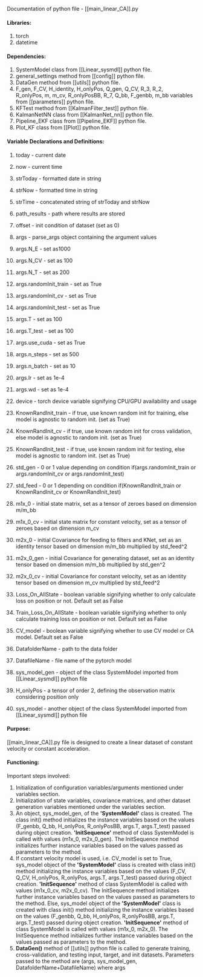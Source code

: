 Documentation of python file - [[main_linear_CA]].py


#### Libraries:
1) torch
2) datetime


#### Dependencies:
1) SystemModel class from [[Linear_sysmdl]] python file.
2) general_settings method from [[config]] python file.
3) DataGen method from [[utils]] python file.
4) F_gen, F_CV, H_identity, H_onlyPos, Q_gen, Q_CV, R_3, R_2, R_onlyPos, m, m_cv, R_onlyPosBB, R_7, Q_bb, F_genbb, m_bb variables from [[parameters]] python file.
5) KFTest method from [[KalmanFilter_test]] python file.
6) KalmanNetNN class from [[KalmanNet_nn]] python file.
7) Pipeline_EKF class from [[Pipeline_EKF]] python file.
8) Plot_KF class from [[Plot]] python file.


#### Variable Declarations and Definitions:
1) today - current date
2) now - current time
3) strToday - formatted date in string
4) strNow - formatted time in string
5) strTime - concatenated string of strToday and strNow

6) path_results -  path where results are stored
7) offset - init condition of dataset (set as 0)
8) args - parse_args object containing the argument values
9) args.N_E - set as1000
10) args.N_CV - set as 100
11) args.N_T - set as 200
12) args.randomInit_train - set as True
13) args.randomInit_cv - set as True
14) args.randomInit_test - set as True
15) args.T - set as 100
16) args.T_test - set as 100
17) args.use_cuda - set as True
18) args.n_steps - set as 500
19) args.n_batch - set as 10
20) args.lr - set as 1e-4
21) args.wd - set as 1e-4

22) device - torch device variable signifying CPU/GPU availability and usage

23) KnownRandInit_train - if true, use known random init for training, else model is agnostic to random init. (set as True)
24) KnownRandInit_cv - if true, use known random init for cross validation, else model is agnostic to random init. (set as True)
25) KnownRandInit_test - if true, use known random init for testing, else model is agnostic to random init. (set as True)

26) std_gen - 0 or 1 value depending on condition if(args.randomInit_train or args.randomInit_cv or args.randomInit_test)
27) std_feed - 0 or 1 depending on condition if(KnownRandInit_train or KnownRandInit_cv or KnownRandInit_test)

28) m1x_0 - initial state matrix, set as a tensor of zeroes based on dimension m/m_bb
29) m1x_0_cv - initial state matrix for constant velocity, set as a tensor of zeroes based on dimension m_cv
30) m2x_0 - initial Covariance for feeding to filters and KNet, set as an identity tensor based on dimension m/m_bb multiplied by std_feed^2
31) m2x_0_gen - initial Covariance for generating dataset, set as an identity tensor based on dimension m/m_bb multiplied by std_gen^2
32) m2x_0_cv - initial Covariance for constant velocity, set as an identity tensor based on dimension m_cv multiplied by std_feed^2

33) Loss_On_AllState - boolean variable signifying whether to only calculate loss on position or not. Default set as False
34) Train_Loss_On_AllState - boolean variable signifying whether to only calculate training loss on position or not. Default set as False
35) CV_model - boolean variable signifying whether to use CV model or CA model. Default set as False

36) DatafolderName - path to the data folder
37) DatafileName - file name of the pytorch model

38) sys_model_gen - object of the class SystemModel imported from [[Linear_sysmdl]] python file
39) H_onlyPos - a tensor of order 2, defining the observation matrix considering position only
40) sys_model - another object of the class SystemModel imported from [[Linear_sysmdl]] python file


#### Purpose:
[[main_linear_CA]].py file is designed to create a linear dataset of constant velocity or constant acceleration.


#### Functioning:
Important steps involved:
1) Initialization of configuration variables/arguments mentioned under variables section.
2) Initialization of state variables, covariance matrices, and other dataset generation variables mentioned under the variables section.
3) An object, sys_model_gen, of the __'SystemModel'__ class is created. The class init() method initializes the instance variables based on the values (F_genbb, Q_bb, H_onlyPos, R_onlyPosBB, args.T, args.T_test) passed during object creation. __'InitSequence'__ method of class SystemModel is called with values (m1x_0, m2x_0_gen). The InitSequence method initializes further instance variables based on the values passed as parameters to the method.
4) If constant velocity model is used, i.e. CV_model is set to True, sys_model object of the __'SystemModel'__ class is created with class init() method initializing the instance variables based on the values (F_CV, Q_CV, H_onlyPos, R_onlyPos, args.T, args.T_test) passed during object creation. __'InitSequence'__ method of class SystemModel is called with values (m1x_0_cv, m2x_0_cv). The InitSequence method initializes further instance variables based on the values passed as parameters to the method.
	Else, sys_model object of the __'SystemModel'__ class is created with class init() method initializing the instance variables based on the values (F_genbb, Q_bb, H_onlyPos, R_onlyPosBB, args.T, args.T_test) passed during object creation. __'InitSequence'__ method of class SystemModel is called with values (m1x_0, m2x_0). The InitSequence method initializes further instance variables based on the values passed as parameters to the method.
5) __DataGen()__ method of [[utils]] python file is called to generate training, cross-validation, and testing input, target, and init datasets. Parameters passed to the method are (args, sys_model_gen, DatafolderName+DatafileName) where args
